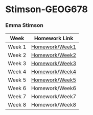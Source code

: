 # Stimson-GEOG678
### Emma Stimson
Week | Homework Link
--- | ---
Week 1 | [Homework/Week1](https://github.com/tamu-edu-students/Stimson-GEOG678/tree/e91e578fbc3463176e8a0ff6c4c89d8f411b0058/Homework/Week1)
Week 2 | [Homework/Week2](https://github.com/tamu-edu-students/Stimson-GEOG678/tree/e91e578fbc3463176e8a0ff6c4c89d8f411b0058/Homework/Week2)
Week 3 | [Homework/Week3](https://github.com/tamu-edu-students/Stimson-GEOG678/tree/db228c966b139c3fd616bfd205768df52efe3b6e/Homework/Week3)
Week 4 | [Homework/Week4](https://github.com/tamu-edu-students/Stimson-GEOG678/tree/be0953085b0ec39da9b72318d302c77e5218e0ad/Homework/Week4)
Week 5 | [Homework/Week5](https://github.com/tamu-edu-students/Stimson-GEOG678/tree/66f5b442a3b31aee07049f5b6f13bcc8197ff4ac/Homework/Week5)
Week 6 | Homework/Week6
Week 7 | Homework/Week7
Week 8 | Homework/Week8
